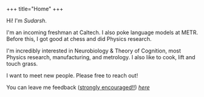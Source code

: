 +++
title="Home"
+++

Hi! I'm *Sudarsh*.

I'm an incoming freshman at Caltech. I also poke language models at METR. Before this, I got good at chess and did Physics research.

I'm incredibly interested in Neurobiology & Theory of Cognition, most Physics research, manufacturing, and metrology. I also like to cook, lift and touch grass.

I want to meet new people. Please free to reach out!

You can leave me feedback (<u>strongly encouraged!!</u>) *[here](https://www.admonymous.co/sudarshk)*